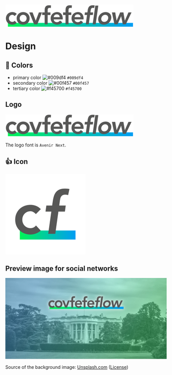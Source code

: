 <img src="./logo/covfefe-flow-logo.png" alt="covfefe-flow logo" style="max-width:100%;" width="400px" height="70px">

# Design

## :art: Colors

- primary color ![#009df4](https://placehold.it/20/009df4/000000?text=+) `#009df4`
- secondary color ![#00f457](https://placehold.it/20/00f457/000000?text=+) `#00f457`
- tertiary color ![#f45700](https://placehold.it/20/f45700/000000?text=+) `#f45700`

## Logo

<img src="./logo/covfefe-flow-logo.png" alt="covfefe-flow logo" style="max-width:100%;" width="400px" height="70px">

The logo font is `Avenir Next`.

## :thumbsup: Icon

<img src="./logo/covfefe-flow-icon.png" alt="covfefe-flow icon"  style="max-width:100%;" width="250px" height="250px">

## Preview image for social networks

![covfefe-flow preview image](./other/covfefe-flow-preview-image.jpg)

Source of the background image: [Unsplash.com](https://unsplash.com/photos/igCBFrMd11I) ([License](https://unsplash.com/license))
